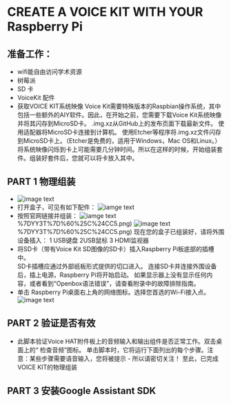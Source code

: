 # CREATE A VOICE KIT WITH YOUR Raspberry Pi
## 准备工作：
- wifi能自由访问学术资源
- 树莓派
- SD 卡
- VoiceKit 配件
- 获取VOICE KIT系统映像
Voice Kit需要特殊版本的Raspbian操作系统，其中包括一些额外的AIY软件。因此，在开始之前，您需要下载Voice Kit系统映像并将其闪存到MicroSD卡。
.img.xz从GitHub上的发布页面下载最新文件。
使用适配器将MicroSD卡连接到计算机。
使用Etcher等程序将.img.xz文件闪存到MicroSD卡上。（Etcher是免费的，适用于Windows，Mac OS和Linux。）
将系统映像闪烁到卡上可能需要几分钟时间。所以在这样的时候，开始组装套件。组装好套件后，您就可以将卡放入其中。
## PART 1 物理组装  
- ![image text](https://github.com/gorgeousCa/Dayup/blob/master/Voice%20Kit/IMG_20190531_210459.jpg)  
- 打开盒子，可见有如下配件：
![iamge text](https://github.com/gorgeousCa/Dayup/blob/master/Voice%20Kit/IMG_20190531_213101.jpg)
- 按照官网链接并组装：
![iamge text](https://github.com/gorgeousCa/Dayup/blob/master/Voice%20Kit/T6J3G7J0R)%7DYY3T%7D%60%25C%24CC5.png)
![image text](https://github.com/gorgeousCa/Dayup/blob/master/Voice%20Kit/T6J3G7J0R)%7DYY3T%7D%60%25C%24CC5.png)
现在您的盒子已组装好，请将外围设备插入：
1 USB键盘   2USB鼠标   3 HDMI监视器  
- 将SD卡（带有Voice Kit SD图像的SD卡）插入Raspberry Pi板底部的插槽中。  
SD卡插槽应通过外部纸板形式提供的切口进入。
连接SD卡并连接外围设备后，插上电源，Raspberry Pi将开始启动。
如果显示器上没有显示任何内容，或者看到“Openbox语法错误”，请查看附录中的故障排除指南。    
- 单击 Raspberry Pi桌面右上角的网络图标。选择您首选的Wi-Fi接入点。    
![image text](https://github.com/gorgeousCa/Dayup/blob/master/Voice%20Kit/%E6%A1%8C%E9%9D%A2.PNG)

## PART 2 验证是否有效
- 此脚本验证Voice HAT附件板上的音频输入和输出组件是否正常工作。双击桌面上的“ 检查音频”图标。
单击脚本时，它将运行下面列出的每个步骤。注意：某些步骤需要语音输入，您将被提示 - 所以请密切关注！
至此，已完成VOICE KIT的物理组装
## PART 3 安装Google Assistant SDK



